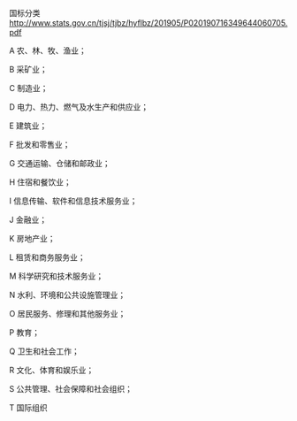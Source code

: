 
国标分类 http://www.stats.gov.cn/tjsj/tjbz/hyflbz/201905/P020190716349644060705.pdf


A 农、林、牧、渔业；

B 采矿业；

C 制造业； 

D 电力、热力、燃气及水生产和供应业；

E 建筑业；

F 批发和零售业；

G 交通运输、仓储和邮政业；

H 住宿和餐饮业； 

I 信息传输、软件和信息技术服务业；

J 金融业；

K 房地产业；

L 租赁和商务服务业；

M 科学研究和技术服务业；

N 水利、环境和公共设施管理业；

O 居民服务、修理和其他服务业；

P 教育； 

Q 卫生和社会工作；

R 文化、体育和娱乐业；

S 公共管理、社会保障和社会组织；

T 国际组织
